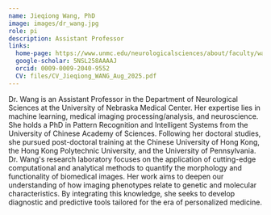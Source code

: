```yaml
---
name: Jieqiong Wang, PhD
image: images/dr_wang.jpg
role: pi
description: Assistant Professor
links:
  home-page: https://www.unmc.edu/neurologicalsciences/about/faculty/wang.html
  google-scholar: 5NSL258AAAAJ
  orcid: 0009-0009-2040-9552
  CV: files/CV_Jieqiong_WANG_Aug_2025.pdf
---
```


Dr. Wang is an Assistant Professor in the Department of Neurological Sciences at the University of Nebraska Medical Center. Her expertise lies in machine learning, medical imaging processing/analysis, and neuroscience. She holds a PhD in Pattern Recognition and Intelligent Systems from the University of Chinese Academy of Sciences. Following her doctoral studies, she pursued post-doctoral training at the Chinese University of Hong Kong, the Hong Kong Polytechnic University, and the University of Pennsylvania. Dr. Wang's research laboratory focuses on the application of cutting-edge computational and analytical methods to quantify the morphology and functionality of biomedical images. Her work aims to deepen our understanding of how imaging phenotypes relate to genetic and molecular characteristics. By integrating this knowledge, she seeks to develop diagnostic and predictive tools tailored for the era of personalized medicine.
